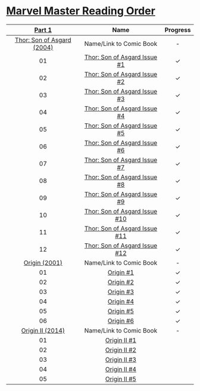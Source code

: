# [Marvel Master Reading Order](https://comicbookreadingorders.com/marvel/marvel-master-reading-order/)


| [Part 1](https://comicbookreadingorders.com/marvel/marvel-master-reading-order-part-1/) | Name | Progress | 
|:---:|:-:|:---:|
| [Thor: Son of Asgard (2004)](https://www.marvel.com/comics/series/680/thor_son_of_asgard_2004_-_2005) | Name/Link to Comic Book | - |
| 01 | [Thor: Son of Asgard Issue #1](https://readcomiconline.li/Comic/Thor-Son-of-Asgard/Issue-1?id=57057) | ✓ |
| 02 | [Thor: Son of Asgard Issue #2](https://readcomiconline.li/Comic/Thor-Son-of-Asgard/Issue-2?id=57065) | ✓ |
| 03 | [Thor: Son of Asgard Issue #3](https://readcomiconline.li/Comic/Thor-Son-of-Asgard/Issue-3?id=57068) | ✓ |
| 04 | [Thor: Son of Asgard Issue #4](https://readcomiconline.li/Comic/Thor-Son-of-Asgard/Issue-4?id=57071) | ✓ |
| 05 | [Thor: Son of Asgard Issue #5](https://readcomiconline.li/Comic/Thor-Son-of-Asgard/Issue-5?id=57074) | ✓ |
| 06 | [Thor: Son of Asgard Issue #6](https://readcomiconline.li/Comic/Thor-Son-of-Asgard/Issue-6?id=57076) | ✓ |
| 07 | [Thor: Son of Asgard Issue #7](https://readcomiconline.li/Comic/Thor-Son-of-Asgard/Issue-7?id=57079) | ✓ |
| 08 | [Thor: Son of Asgard Issue #8](https://readcomiconline.li/Comic/Thor-Son-of-Asgard/Issue-8?id=57080) | ✓ |
| 09 | [Thor: Son of Asgard Issue #9](https://readcomiconline.li/Comic/Thor-Son-of-Asgard/Issue-9?id=57082) | ✓ |
| 10 | [Thor: Son of Asgard Issue #10](https://readcomiconline.li/Comic/Thor-Son-of-Asgard/Issue-10?id=57059) | ✓ |
| 11 | [Thor: Son of Asgard Issue #11](https://readcomiconline.li/Comic/Thor-Son-of-Asgard/Issue-11?id=57061) | ✓ |
| 12 | [Thor: Son of Asgard Issue #12](https://readcomiconline.li/Comic/Thor-Son-of-Asgard/Issue-12?id=57062) | ✓ |
| [Origin (2001)](https://www.marvel.com/comics/issue/10574/wolverine_the_origin_2001_1) | Name/Link to Comic Book | - |
| 01 | [Origin #1](https://readcomiconline.li/Comic/Wolverine-The-Origin/Issue-1?id=51314``) | ✓ |
| 02 | [Origin #2](https://readcomiconline.li/Comic/Wolverine-The-Origin/Issue-2?id=51315) | ✓ |
| 03 | [Origin #3](https://readcomiconline.li/Comic/Wolverine-The-Origin/Issue-3?id=51316) | ✓ |
| 04 | [Origin #4](https://readcomiconline.li/Comic/Wolverine-The-Origin/Issue-4?id=51317) | ✓ |
| 05 | [Origin #5](https://readcomiconline.li/Comic/Wolverine-The-Origin/Issue-5?id=51318) | ✓ |
| 06 | [Origin #6](https://readcomiconline.li/Comic/Wolverine-The-Origin/Issue-6?id=51319) | ✓ |
| [Origin II (2014)](https://www.marvel.com/comics/series/17926/origin_ii_2013_-_2014) | Name/Link to Comic Book | - |
| 01 | [Origin II #1](https://readcomiconline.li/Comic/Origin-II/Issue-1?id=41628) |  |
| 02 | [Origin II #2](https://readcomiconline.li/Comic/Origin-II/Issue-2?id=41629) |  |
| 03 | [Origin II #3](https://readcomiconline.li/Comic/Origin-II/Issue-3?id=41630) |  |
| 04 | [Origin II #4](https://readcomiconline.li/Comic/Origin-II/Issue-4?id=41631) |  |
| 05 | [Origin II #5](https://readcomiconline.li/Comic/Origin-II/Issue-5?id=41632) |  |
